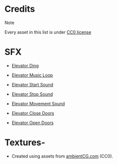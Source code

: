 # Credits


> [!Note]
> Every asset in this list is under [CC0 license](http://creativecommons.org/publicdomain/zero/1.0/)

# SFX

- [Elevator Ding](https://freesound.org/people/collierhs_colinlib/sounds/588718/)

- [Elevator Music Loop](https://freesound.org/people/BlondPanda/sounds/659889/)

- [Elevator Start Sound](https://freesound.org/people/ValentinPetiteau/sounds/564408/)

- [Elevator Stop Sound](https://freesound.org/people/ValentinPetiteau/sounds/564406/)

- [Elevator Movement Sound](https://freesound.org/people/conath/sounds/531790/)

- [Elevator Close Doors](https://freesound.org/people/Yoyodaman234/sounds/257898/)

- [Elevator Open Doors](https://freesound.org/people/Trautwein/sounds/223653/)

# Textures- 

- Created using assets from [ambientCG.com](https://ambientcg.com/) (CC0).